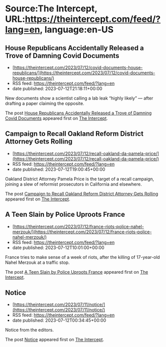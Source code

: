 # Source:The Intercept, URL:https://theintercept.com/feed/?lang=en, language:en-US

## House Republicans Accidentally Released a Trove of Damning Covid Documents
 - [https://theintercept.com/2023/07/12/covid-documents-house-republicans/](https://theintercept.com/2023/07/12/covid-documents-house-republicans/)
 - RSS feed: https://theintercept.com/feed/?lang=en
 - date published: 2023-07-12T21:18:11+00:00

<p>New documents show a scientist calling a lab leak “highly likely” — after drafting a paper claiming the opposite.</p>
<p>The post <a href="https://theintercept.com/2023/07/12/covid-documents-house-republicans/" rel="nofollow">House Republicans Accidentally Released a Trove of Damning Covid Documents</a> appeared first on <a href="https://theintercept.com" rel="nofollow">The Intercept</a>.</p>

## Campaign to Recall Oakland Reform District Attorney Gets Rolling
 - [https://theintercept.com/2023/07/12/recall-oakland-da-pamela-price/](https://theintercept.com/2023/07/12/recall-oakland-da-pamela-price/)
 - RSS feed: https://theintercept.com/feed/?lang=en
 - date published: 2023-07-12T19:00:45+00:00

<p>Oakland District Attorney Pamela Price is the target of a recall campaign, joining a slew of reformist prosecutors in California and elsewhere.</p>
<p>The post <a href="https://theintercept.com/2023/07/12/recall-oakland-da-pamela-price/" rel="nofollow">Campaign to Recall Oakland Reform District Attorney Gets Rolling</a> appeared first on <a href="https://theintercept.com" rel="nofollow">The Intercept</a>.</p>

## A Teen Slain by Police Uproots France
 - [https://theintercept.com/2023/07/12/france-riots-police-nahel-merzouk/](https://theintercept.com/2023/07/12/france-riots-police-nahel-merzouk/)
 - RSS feed: https://theintercept.com/feed/?lang=en
 - date published: 2023-07-12T10:01:00+00:00

<p>France tries to make sense of a week of riots, after the killing of 17-year-old Nahel Merzouk at a traffic stop.</p>
<p>The post <a href="https://theintercept.com/2023/07/12/france-riots-police-nahel-merzouk/" rel="nofollow">A Teen Slain by Police Uproots France</a> appeared first on <a href="https://theintercept.com" rel="nofollow">The Intercept</a>.</p>

## Notice
 - [https://theintercept.com/2023/07/11/notice/](https://theintercept.com/2023/07/11/notice/)
 - RSS feed: https://theintercept.com/feed/?lang=en
 - date published: 2023-07-12T00:34:45+00:00

<p>Notice from the editors.</p>
<p>The post <a href="https://theintercept.com/2023/07/11/notice/" rel="nofollow">Notice</a> appeared first on <a href="https://theintercept.com" rel="nofollow">The Intercept</a>.</p>

